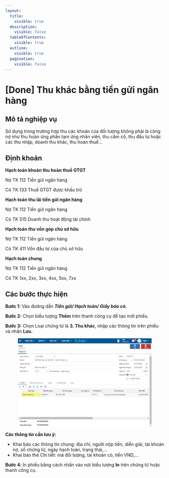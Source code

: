 ```yaml
---
layout:
  title:
    visible: true
  description:
    visible: false
  tableOfContents:
    visible: true
  outline:
    visible: true
  pagination:
    visible: false
---
```


# \[Done] Thu khác bằng tiền gửi ngân hàng

## Mô tả nghiệp vụ

Sử dụng trong trường hợp thu các khoản của đối tượng không phải là công nợ như thu hoàn ứng phần tạm ứng nhân viên, thu cầm cố, thu đầu tư hoặc các thu nhập, doanh thu khác, thu hoàn thuế...

## Định khoản

**Hạch toán khoản thu hoàn thuế GTGT**

Nợ TK 112 Tiền gửi ngân hàng

Có TK 133 Thuế GTGT được khấu trừ

**Hạch toán thu lãi tiền gửi ngân hàng**

Nợ TK 112 Tiền gửi ngân hàng

Có TK 515 Doanh thu hoạt động tài chính

**Hạch toán thu vốn góp chủ sở hữu**

Nợ TK 112 Tiền gửi ngân hàng

Có TK 411 Vốn đầu tư của chủ sở hữu

**Hạch toán chung**

Nợ TK 112 Tiền gửi ngân hàng

Có TK 1xx, 2xx, 3xx, 4xx, 5xx, 7xx

## Các bước thực hiện

**Bước 1:** Vào đường dẫn _**Tiền gửi/ Hạch toán/ Giấy báo có.**_

**Bước 2:** Chọn biểu tượng **Thêm** trên thanh công cụ để tạo mới phiếu.

**Bước 3:** Chọn Loại chứng từ là **3. Thu khác**, nhập các thông tin trên phiếu và nhấn **Lưu.**

<figure><img src="../../.gitbook/assets/image92.png" alt=""><figcaption></figcaption></figure>

**Các thông tin cần lưu ý:**

* Khai báo các thông tin chung: địa chỉ, người nộp tiền, diễn giải, tài khoản nợ, số chứng từ, ngày hạch toán, trạng thái,…
* Khai báo thẻ Chi tiết: mã đối tượng, tài khoản có, tiền VND,...

**Bước 4**: In phiếu bằng cách nhấn vào nút biểu tượng **In** trên chứng từ hoặc thanh công cụ.

